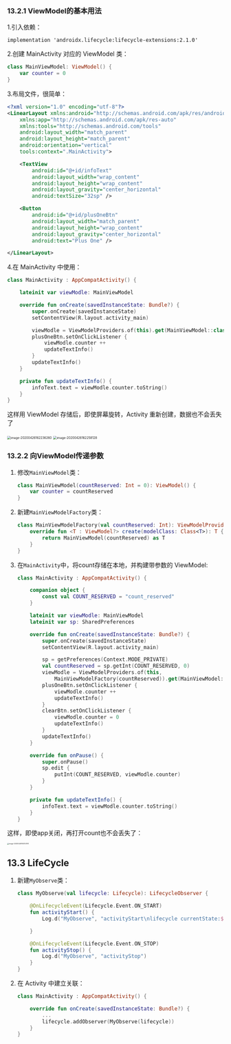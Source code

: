 ### 13.2.1 ViewModel的基本用法

1.引入依赖：

```
implementation 'androidx.lifecycle:lifecycle-extensions:2.1.0'
```

2.创建 MainActivity 对应的 ViewModel 类：

```kotlin
class MainViewModel: ViewModel() {
    var counter = 0
}
```

3.布局文件，很简单：

```xml
<?xml version="1.0" encoding="utf-8"?>
<LinearLayout xmlns:android="http://schemas.android.com/apk/res/android"
    xmlns:app="http://schemas.android.com/apk/res-auto"
    xmlns:tools="http://schemas.android.com/tools"
    android:layout_width="match_parent"
    android:layout_height="match_parent"
    android:orientation="vertical"
    tools:context=".MainActivity">

    <TextView
        android:id="@+id/infoText"
        android:layout_width="wrap_content"
        android:layout_height="wrap_content"
        android:layout_gravity="center_horizontal"
        android:textSize="32sp" />

    <Button
        android:id="@+id/plusOneBtn"
        android:layout_width="match_parent"
        android:layout_height="wrap_content"
        android:layout_gravity="center_horizontal"
        android:text="Plus One" />

</LinearLayout>
```

4.在 MainActivity 中使用：

```kotlin
class MainActivity : AppCompatActivity() {

    lateinit var viewModle: MainViewModel

    override fun onCreate(savedInstanceState: Bundle?) {
        super.onCreate(savedInstanceState)
        setContentView(R.layout.activity_main)

        viewModle = ViewModelProviders.of(this).get(MainViewModel::class.java)
        plusOneBtn.setOnClickListener {
            viewModle.counter ++
            updateTextInfo()
        }
        updateTextInfo()
    }

    private fun updateTextInfo() {
        infoText.text = viewModle.counter.toString()
    }
}
```

这样用 ViewModel 存储后，即使屏幕旋转，Activity 重新创建，数据也不会丢失了

<img src="https://tva1.sinaimg.cn/large/007S8ZIlly1ge78uu1di3j30ah0if0t0.jpg" alt="image-20200426162236260" style="zoom:50%;" />

<img src="https://tva1.sinaimg.cn/large/007S8ZIlly1ge78vcu9dvj30ig0alt8z.jpg" alt="image-20200426162258128" style="zoom:50%;" />

### 13.2.2 向ViewModel传递参数

1. 修改`MainViewModel`类：

   ```kotlin
   class MainViewModel(countReserved: Int = 0): ViewModel() {
       var counter = countReserved
   }
   ```

2. 新建`MainViewModelFactory`类：

   ```kotlin
   class MainViewModelFactory(val countReserved: Int): ViewModelProvider.Factory {
       override fun <T : ViewModel?> create(modelClass: Class<T>): T {
           return MainViewModel(countReserved) as T
       }
   }
   ```

3. 在`MainActivity`中，将count存储在本地，并构建带参数的 ViewModel:

   ```kotlin
   class MainActivity : AppCompatActivity() {
   
       companion object {
           const val COUNT_RESERVED = "count_reserved"
       }
   
       lateinit var viewModle: MainViewModel
       lateinit var sp: SharedPreferences
   
       override fun onCreate(savedInstanceState: Bundle?) {
           super.onCreate(savedInstanceState)
           setContentView(R.layout.activity_main)
   
           sp = getPreferences(Context.MODE_PRIVATE)
           val countReserved = sp.getInt(COUNT_RESERVED, 0)
           viewModle = ViewModelProviders.of(this,
               MainViewModelFactory(countReserved)).get(MainViewModel::class.java)
           plusOneBtn.setOnClickListener {
               viewModle.counter ++
               updateTextInfo()
           }
           clearBtn.setOnClickListener {
               viewModle.counter = 0
               updateTextInfo()
           }
           updateTextInfo()
       }
   
       override fun onPause() {
           super.onPause()
           sp.edit {
               putInt(COUNT_RESERVED, viewModle.counter)
           }
       }
   
       private fun updateTextInfo() {
           infoText.text = viewModle.counter.toString()
       }
   }
   ```

这样，即使app关闭，再打开count也不会丢失了：

<img src="https://i.loli.net/2020/04/26/H2IoUMbfOT3Yndt.png" alt="image-20200426192103761" style="zoom: 25%;" />

## 13.3 LifeCycle

1. 新建`MyObserve`类：

   ```kotlin
   class MyObserve(val lifecycle: Lifecycle): LifecycleObserver {
   
       @OnLifecycleEvent(Lifecycle.Event.ON_START)
       fun activityStart() {
           Log.d("MyObserve", "activityStart\nlifecycle currentState:${lifecycle.currentState}")
   
       }
   
       @OnLifecycleEvent(Lifecycle.Event.ON_STOP)
       fun activityStop() {
           Log.d("MyObserve", "activityStop")
       }
   }
   ```

2. 在 Activity 中建立关联：

   ```kotlin
   class MainActivity : AppCompatActivity() {
   
       override fun onCreate(savedInstanceState: Bundle?) {
           ...
           lifecycle.addObserver(MyObserve(lifecycle))
       }
   }
   ```





